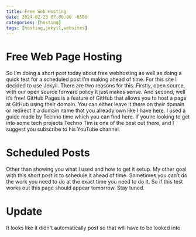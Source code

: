 ```yaml
---
title: Free Web Hosting
date: 2024-02-23 07:00:00 -0500
categories: [hosting]
tags: [hosting,jekyll,websites]
---
```


# Free Web Page Hosting

So I’m doing a short post today about free webhosting as well as doing a quick test for a scheduled post I’m making ahead of time.  For this site I decided to use Jekyll.  There are two reasons for this.  Firstly, open source, with our open source forward policy it just makes sense.  And second, well it’s free!  GitHub Pages is a feature of GitHub that allows you to host a page at GitHub using their domain.  You can either leave it there on their domain or redirect it a domain name that you already own like I have [here](https://technotim.live/posts/jekyll-docs-site/).  I used a guide made by Techno time which you can find here.  If you’re looking to get into some tech projects Techno Tim is one of the best out there, and I suggest you subscribe to his YouTube channel.

# Scheduled Posts

Other than showing you what I used and how to get it setup.  My other goal with this short post is to schedule it ahead of time.  Sometimes you can’t do the work you need to do at the exact time you need to do it.  So if this test works out this page should appear tomorrow.  Stay tuned.

# Update

It looks like it didn't automatically post so that will have to be looked into